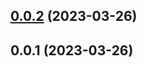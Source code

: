 

## [0.0.2](https://github.com/Guoxy49/gxy-web/compare/0.0.1...0.0.2) (2023-03-26)

## 0.0.1 (2023-03-26)